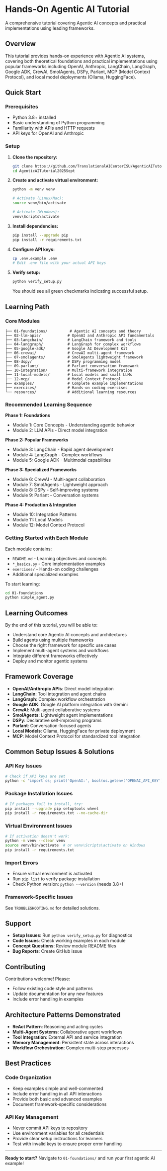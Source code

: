 # Hands-On Agentic AI Tutorial

A comprehensive tutorial covering Agentic AI concepts and practical implementations using leading frameworks.

## Overview

This tutorial provides hands-on experience with Agentic AI systems, covering both theoretical foundations and practical implementations using popular frameworks including OpenAI, Anthropic, LangChain, LangGraph, Google ADK, CrewAI, SmolAgents, DSPy, Parlant, MCP (Model Context Protocol), and local model deployments (Ollama, HuggingFace).

## Quick Start

### Prerequisites
- Python 3.8+ installed
- Basic understanding of Python programming
- Familiarity with APIs and HTTP requests
- API keys for OpenAI and Anthropic

### Setup

1. **Clone the repository:**
   ```bash
   git clone https://github.com/TranslationalAICenterISU/AgenticAITutorial2025Sept
   cd AgenticAITutorial2025Sept
   ```

2. **Create and activate virtual environment:**
   ```bash
   python -m venv venv

   # Activate (Linux/Mac):
   source venv/bin/activate

   # Activate (Windows):
   venv\Scripts\activate
   ```

3. **Install dependencies:**
   ```bash
   pip install --upgrade pip
   pip install -r requirements.txt
   ```

4. **Configure API keys:**
   ```bash
   cp .env.example .env
   # Edit .env file with your actual API keys
   ```

5. **Verify setup:**
   ```bash
   python verify_setup.py
   ```

   You should see all green checkmarks indicating successful setup.

## Learning Path

### Core Modules

```
├── 01-foundations/          # Agentic AI concepts and theory
├── 02-llm-apis/            # OpenAI and Anthropic API fundamentals
├── 03-langchain/           # LangChain framework and tools
├── 04-langgraph/           # LangGraph for complex workflows
├── 05-google-adk/          # Google AI Development Kit
├── 06-crewai/              # CrewAI multi-agent framework
├── 07-smolagents/          # SmolAgents lightweight framework
├── 08-dspy/                # DSPy programming model
├── 09-parlant/             # Parlant conversation framework
├── 10-integration/         # Multi-framework integration
├── 11-local-models/        # Local models and small LLMs
├── 12-mcp/                 # Model Context Protocol
├── examples/               # Complete example implementations
├── exercises/              # Hands-on coding exercises
└── resources/              # Additional learning resources
```

### Recommended Learning Sequence

**Phase 1: Foundations**
- Module 1: Core Concepts - Understanding agentic behavior
- Module 2: LLM APIs - Direct model integration

**Phase 2: Popular Frameworks**
- Module 3: LangChain - Rapid agent development
- Module 4: LangGraph - Complex workflows
- Module 5: Google ADK - Multimodal capabilities

**Phase 3: Specialized Frameworks**
- Module 6: CrewAI - Multi-agent collaboration
- Module 7: SmolAgents - Lightweight approach
- Module 8: DSPy - Self-improving systems
- Module 9: Parlant - Conversation systems

**Phase 4: Production & Integration**
- Module 10: Integration Patterns
- Module 11: Local Models
- Module 12: Model Context Protocol

### Getting Started with Each Module

Each module contains:
- `README.md` - Learning objectives and concepts
- `*_basics.py` - Core implementation examples
- `exercises/` - Hands-on coding challenges
- Additional specialized examples

To start learning:
```bash
cd 01-foundations
python simple_agent.py
```

## Learning Outcomes

By the end of this tutorial, you will be able to:
- Understand core Agentic AI concepts and architectures
- Build agents using multiple frameworks
- Choose the right framework for specific use cases
- Implement multi-agent systems and workflows
- Integrate different frameworks effectively
- Deploy and monitor agentic systems

## Framework Coverage

- **OpenAI/Anthropic APIs**: Direct model integration
- **LangChain**: Tool integration and agent chains
- **LangGraph**: Complex workflow orchestration
- **Google ADK**: Google AI platform integration with Gemini
- **CrewAI**: Multi-agent collaborative systems
- **SmolAgents**: Lightweight agent implementations
- **DSPy**: Declarative self-improving programs
- **Parlant**: Conversation-focused agents
- **Local Models**: Ollama, HuggingFace for private deployment
- **MCP**: Model Context Protocol for standardized tool integration

## Common Setup Issues & Solutions

### API Key Issues
```bash
# Check if API keys are set
python -c "import os; print('OpenAI:', bool(os.getenv('OPENAI_API_KEY'))); print('Anthropic:', bool(os.getenv('ANTHROPIC_API_KEY')))"
```

### Package Installation Issues
```bash
# If packages fail to install, try:
pip install --upgrade pip setuptools wheel
pip install -r requirements.txt --no-cache-dir
```

### Virtual Environment Issues
```bash
# If activation doesn't work:
python -m venv --clear venv
source venv/bin/activate  # or venv\Scripts\activate on Windows
pip install -r requirements.txt
```

### Import Errors
- Ensure virtual environment is activated
- Run `pip list` to verify package installation
- Check Python version: `python --version` (needs 3.8+)

### Framework-Specific Issues
See `TROUBLESHOOTING.md` for detailed solutions.

## Support

- **Setup Issues**: Run `python verify_setup.py` for diagnostics
- **Code Issues**: Check working examples in each module
- **Concept Questions**: Review module README files
- **Bug Reports**: Create GitHub issue

## Contributing

Contributions welcome! Please:
- Follow existing code style and patterns
- Update documentation for any new features
- Include error handling in examples

## Architecture Patterns Demonstrated

- **ReAct Pattern**: Reasoning and acting cycles
- **Multi-Agent Systems**: Collaborative agent workflows
- **Tool Integration**: External API and service integration
- **Memory Management**: Persistent state across interactions
- **Workflow Orchestration**: Complex multi-step processes

## Best Practices

### Code Organization
- Keep examples simple and well-commented
- Include error handling in all API interactions
- Provide both basic and advanced examples
- Document framework-specific considerations

### API Key Management
- Never commit API keys to repository
- Use environment variables for all credentials
- Provide clear setup instructions for learners
- Test with invalid keys to ensure proper error handling

---

**Ready to start?** Navigate to `01-foundations/` and run your first agentic AI example!